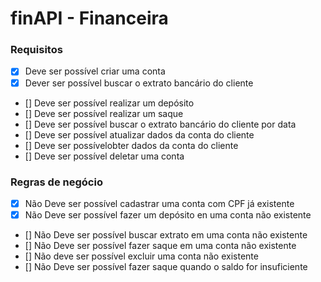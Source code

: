 # finAPI - Financeira

### Requisitos

- [x] Deve ser possível criar uma conta
- [x] Dever ser possível buscar o extrato bancário do cliente
- [] Deve ser possível realizar um depósito
- [] Deve ser possível realizar um saque
- [] Deve ser possível buscar o extrato bancário do cliente por data
- [] Deve ser possível atualizar dados da conta do cliente
- [] Deve ser possívelobter dados da conta do cliente
- [] Deve ser possível deletar uma conta

### Regras de negócio

- [x] Não Deve ser possível cadastrar uma conta com CPF já existente
- [x] Não Deve ser possível fazer um depósito en uma conta não existente
- [] Não Deve ser possível buscar extrato em uma conta não existente
- [] Não Deve ser possível fazer saque em uma conta não existente
- [] Não deve ser possível excluir uma conta não existente
- [] Não Deve ser possível fazer saque quando o saldo for insuficiente
